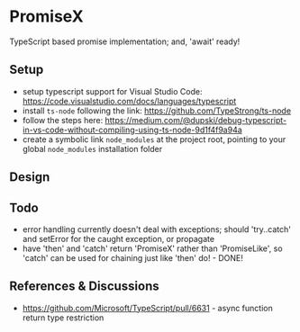 # PromiseX
TypeScript based promise implementation; and, 'await' ready!

## Setup
- setup typescript support for Visual Studio Code: https://code.visualstudio.com/docs/languages/typescript
- install `ts-node` following the link: https://github.com/TypeStrong/ts-node
- follow the steps here: https://medium.com/@dupski/debug-typescript-in-vs-code-without-compiling-using-ts-node-9d1f4f9a94a
- create a symbolic link `node_modules` at the project root, pointing to your global `node_modules` installation folder

## Design

## Todo
- error handling currently doesn't deal with exceptions; should 'try..catch' and setError for the caught exception, or propagate
- have 'then' and 'catch' return 'PromiseX' rather than 'PromiseLike', so 'catch' can be used for chaining just like 'then' do! - DONE!

## References & Discussions
- https://github.com/Microsoft/TypeScript/pull/6631 - async function return type restriction
